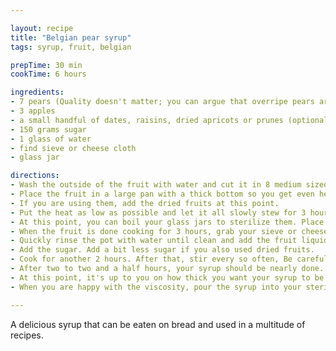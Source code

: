 ```yaml
---

layout: recipe
title: "Belgian pear syrup"
tags: syrup, fruit, belgian

prepTime: 30 min
cookTime: 6 hours

ingredients:
- 7 pears (Quality doesn't matter; you can argue that overripe pears are better because they have more sugar content.)
- 3 apples
- a small handful of dates, raisins, dried apricots or prunes (optional -- you can experiment with these; they can bring out some nice flavors.)
- 150 grams sugar
- 1 glass of water
- find sieve or cheese cloth
- glass jar

directions:
- Wash the outside of the fruit with water and cut it in 8 medium sized pieces. You don't have to core or deseed the fruit; everything can go in the pot.
- Place the fruit in a large pan with a thick bottom so you get even heat. I suggest you place the pears on the bottom, since they don't burn as fast. Add the glass of water.
- If you are using them, add the dried fruits at this point.
- Put the heat as low as possible and let it all slowly stew for 3 hours, stirring every now and then.
- At this point, you can boil your glass jars to sterilize them. Place the sterilized jars on a clean, dry towel.
- When the fruit is done cooking for 3 hours, grab your sieve or cheese cloth, and place it over a bowl, run your fruit through it until you have extracted all the clear liquid. You can discard the pulp.
- Quickly rinse the pot with water until clean and add the fruit liquid back. Place back on the stove.
- Add the sugar. Add a bit less sugar if you also used dried fruits.
- Cook for another 2 hours. After that, stir every so often, Be careful with the stirring; if you stir too often, it might caramelize too quickly.
- After two to two and a half hours, your syrup should be nearly done.
- At this point, it's up to you on how thick you want your syrup to be. A good way to test the viscosity is to drop a little bit on a cold plate or on your countertop to see how it is at room temperature.
- When you are happy with the viscosity, pour the syrup into your sterilized jars and immediately seal them.

---
```


A delicious syrup that can be eaten on bread and used in a multitude of recipes.
